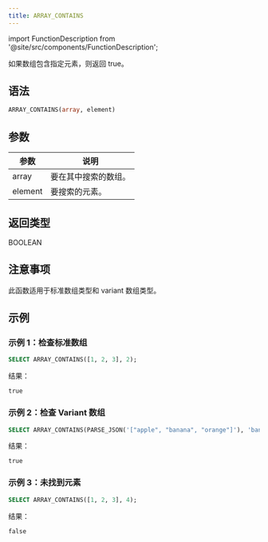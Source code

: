```yaml
---
title: ARRAY_CONTAINS
---
```


import FunctionDescription from '@site/src/components/FunctionDescription';

<FunctionDescription description="引入或更新于：v1.2.762"/>

如果数组包含指定元素，则返回 true。

## 语法

```sql
ARRAY_CONTAINS(array, element)
```

## 参数

| 参数 | 说明 |
|-----------|-------------|
| array | 要在其中搜索的数组。 |
| element | 要搜索的元素。 |

## 返回类型

BOOLEAN

## 注意事项

此函数适用于标准数组类型和 variant 数组类型。

## 示例

### 示例 1：检查标准数组

```sql
SELECT ARRAY_CONTAINS([1, 2, 3], 2);
```

结果：

```
true
```

### 示例 2：检查 Variant 数组

```sql
SELECT ARRAY_CONTAINS(PARSE_JSON('["apple", "banana", "orange"]'), 'banana');
```

结果：

```
true
```

### 示例 3：未找到元素

```sql
SELECT ARRAY_CONTAINS([1, 2, 3], 4);
```

结果：

```
false
```